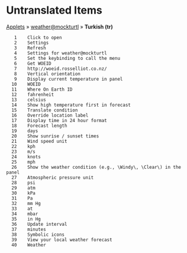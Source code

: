 # Untranslated Items
[Applets](../../../README.md) &#187; [weather@mockturtl](../README.md) &#187; **Turkish (tr)**

       1	Click to open
       2	Settings
       3	Refresh
       4	Settings for weather@mockturtl
       5	Set the keybinding to call the menu
       6	Get WOEID
       7	http://woeid.rosselliot.co.nz/
       8	Vertical orientation
       9	Display current temperature in panel
      10	WOEID
      11	Where On Earth ID
      12	fahrenheit
      13	celsius
      14	Show high temperature first in forecast
      15	Translate condition
      16	Override location label
      17	Display time in 24 hour format
      18	Forecast length
      19	days
      20	Show sunrise / sunset times
      21	Wind speed unit
      22	kph
      23	m/s
      24	knots
      25	mph
      26	Show the weather condition (e.g., \Windy\, \Clear\) in the panel
      27	Atmospheric pressure unit
      28	psi
      29	atm
      30	kPa
      31	Pa
      32	mm Hg
      33	at
      34	mbar
      35	in Hg
      36	Update interval
      37	minutes
      38	Symbolic icons
      39	View your local weather forecast
      40	Weather
